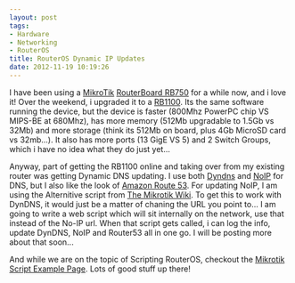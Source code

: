```yaml
---
layout: post
tags:
- Hardware
- Networking
- RouterOS
title: RouterOS Dynamic IP Updates
date: 2012-11-19 10:19:26
---
```

I have been using a [MikroTik][1] [RouterBoard RB750][2] for a while now, and i love it! Over the weekend, i upgraded it to a [RB1100][3]. Its the same software running the device, but the device is faster (800Mhz PowerPC chip VS MIPS-BE at 680Mhz), has more memory (512Mb upgradable to 1.5Gb vs 32Mb) and more storage (think its 512Mb on board, plus 4Gb MicroSD card vs 32mb...). It also has more ports (13 GigE VS 5) and 2 Switch Groups, which i have no idea what they do just yet...

Anyway, part of getting the RB1100 online and taking over from my existing router was getting Dynamic DNS updating. I use both [Dyndns][4] and [NoIP][5] for DNS, but I also like the look of [Amazon Route 53][6]. For updating NoIP, I am using the Alternitive script from [The Mikrotik Wiki][7]. To get this to work with DynDNS, it would just be a matter of chaning the URL you point to... I am going to write a web script which will sit internally on the network, use that instead of the No-IP url. When that script gets called, i can log the info, update DynDNS, NoIP and Router53 all in one go. I will be posting more about that soon...

And while we are on the topic of Scripting RouterOS, checkout the [Mikrotik Script Example Page][8]. Lots of good stuff up there!

[1]:http://www.mikrotik.com
[2]:http://routerboard.com/RB750G
[3]:http://routerboard.com/RB1100
[4]:http://www.dyndns.org
[5]:http://no-ip.com
[6]:http://aws.amazon.com/route53
[7]:http://wiki.mikrotik.com/wiki/Dynamic_DNS_Update_Script_for_No-IP_DNS
[8]:http://wiki.mikrotik.com/wiki/Scripts
